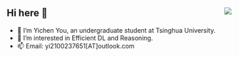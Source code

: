 ## Hi here 👋 <img align="right" src="https://visitor-badge.laobi.icu/badge?page_id=youyc22.youyc22">
<!--![visitors](https://komarev.com/ghpvc/?username=youyc22)-->
- 🌱 I’m Yichen You, an undergraduate student at Tsinghua University.
- 🔭 I’m interested in Efficient DL and Reasoning.
- 📫 Email: yi2100237651[AT]outlook.com
<!-- - 🌐 Homepage: [youyc22.com](https://youyc22.com) -->
<!-- - 🎓 Google scholar: [Yichen You](https://scholar.google.com/citations?user=Hzg5gXYAAAAJ) -->
<!--- 💻 I'm a member of the Software Department of THUEE, responsible for leading the front-end of eesast.com.-->

<!--### :bar_chart: Metrics!-->

<!--
![Yichen You's Github stats](https://github-readme-stats.vercel.app/api?username=youyc22&show_icons=true&count_private=true&theme=tokyonight&border_color=000000&title_color=0366D6&bg_color=45,0D1117,0D1117,7223DA)-->

<!--### :trophy: Achievements

![trophy](https://github-profile-trophy.vercel.app/?username=youyc22&theme=radical&margin-w=15&margin-h=15&no-bg=false&no-frame=false&rank=SSS,SS,S,AAA,AA,A,UNKNOWN,SECRET-->

<!--![Yichen You's Top Langs](https://github-readme-stats.vercel.app/api/top-langs/?username=youyc22&langs_count=10&layout=compact&count_private=true&theme=tokyonight&border_color=000000&title_color=0366D6&bg_color=45,0D1117,0D1117,7223DA)

-->

<!--
**youyc22/youyc22** is a ✨ _special_ ✨ repository because its `README.md` (this file) appears on your GitHub profile.

Here are some ideas to get you started:


-->
